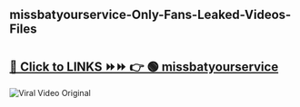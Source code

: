 
 ## missbatyourservice-Only-Fans-Leaked-Videos-Files

# <h2><a href="https://mediaupload.pro?missbatyourservice">🔗 Click to LINKS ⏩⏩ 👉 🟢 missbatyourservice </a></h2>

<a href="https://mediaupload.pro?missbatyourservice" rel="nofollow" data-target="animated-image.originalLink"><img src="https://i.ibb.co.com/xMMVF88/686577567.gif" alt="Viral Video Original" style="max-width: 100%; display: inline-block;" data-target="animated-image.originalImage"></a>